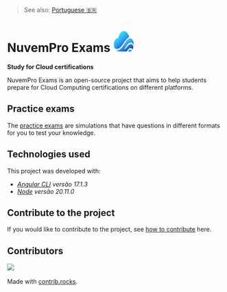 > See also: [Portuguese 🇧🇷](/translations/README_PT.md)

# NuvemPro Exams <img src="src/assets/icons/logo.svg" width="50" height="50"/>

**Study for Cloud certifications**

NuvemPro Exams is an open-source project that aims to help students prepare for Cloud Computing certifications on different platforms.

## Practice exams
The [practice exams](https://nuvemproexams.azurewebsites.net/simulados) are simulations that have questions in different formats for you to test your knowledge.

## Technologies used

This project was developed with:
- _[Angular CLI](https://github.com/angular/angular-cli) versão 17.1.3_
- _[Node](https://nodejs.org/en) versão 20.11.0_

## Contribute to the project

If you would like to contribute to the project, see [how to contribute](https://github.com/Salgado2004/NuvemPro-Exams/blob/master/CONTRIBUTING.md) here.

## Contributors
<a href="https://github.com/Salgado2004/NuvemPro-Exams/graphs/contributors">
  <img src="https://contrib.rocks/image?repo=Salgado2004/NuvemPro-Exams" />
</a>

Made with [contrib.rocks](https://contrib.rocks).
